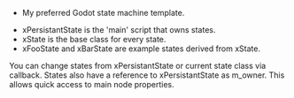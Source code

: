 * My preferred Godot state machine template.

- xPersistantState is the 'main' script that owns states.
- xState is the base class for every state.
- xFooState and xBarState are example states derived from xState.

You can change states from xPersistantState or current state class via callback.
States also have a reference to xPersistantState as m_owner. This allows quick access to main node properties.
